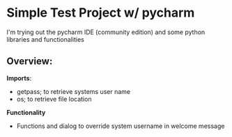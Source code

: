 # Simple Test Project w/ pycharm
I'm trying out the pycharm IDE (community edition) and some python libraries and functionalities

## Overview: 

**Imports**: 
- getpass; to retrieve systems user name
- os; to retrieve file location

**Functionality**
- Functions and dialog to override system username in welcome message